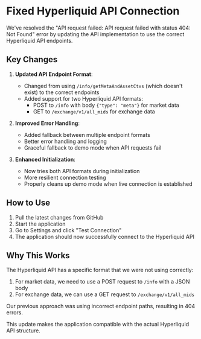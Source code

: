 # Fixed Hyperliquid API Connection

We've resolved the "API request failed: API request failed with status 404: Not Found" error by updating the API implementation to use the correct Hyperliquid API endpoints.

## Key Changes

1. **Updated API Endpoint Format**:
   - Changed from using `/info/getMetaAndAssetCtxs` (which doesn't exist) to the correct endpoints
   - Added support for two Hyperliquid API formats:
     - POST to `/info` with body `{"type": "meta"}` for market data
     - GET to `/exchange/v1/all_mids` for exchange data

2. **Improved Error Handling**:
   - Added fallback between multiple endpoint formats
   - Better error handling and logging
   - Graceful fallback to demo mode when API requests fail

3. **Enhanced Initialization**:
   - Now tries both API formats during initialization
   - More resilient connection testing
   - Properly cleans up demo mode when live connection is established

## How to Use

1. Pull the latest changes from GitHub
2. Start the application
3. Go to Settings and click "Test Connection"
4. The application should now successfully connect to the Hyperliquid API

## Why This Works

The Hyperliquid API has a specific format that we were not using correctly:
1. For market data, we need to use a POST request to `/info` with a JSON body
2. For exchange data, we can use a GET request to `/exchange/v1/all_mids`

Our previous approach was using incorrect endpoint paths, resulting in 404 errors.

This update makes the application compatible with the actual Hyperliquid API structure.